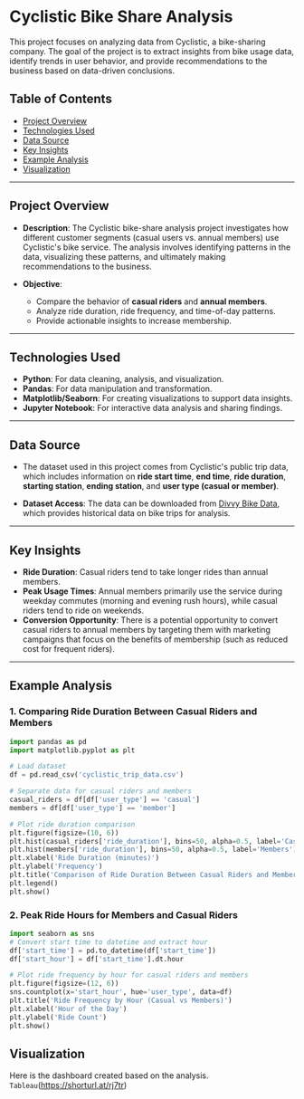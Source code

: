 # Cyclistic Bike Share Analysis

This project focuses on analyzing data from Cyclistic, a bike-sharing company. The goal of the project is to extract insights from bike usage data, identify trends in user behavior, and provide recommendations to the business based on data-driven conclusions.

## Table of Contents

- [Project Overview](#project-overview)
- [Technologies Used](#technologies-used)
- [Data Source](#data-source)
- [Key Insights](#key-insights)
- [Example Analysis](#example-analysis)
- [Visualization](#Visualization)

---

## Project Overview

- **Description**: The Cyclistic bike-share analysis project investigates how different customer segments (casual users vs. annual members) use Cyclistic's bike service. The analysis involves identifying patterns in the data, visualizing these patterns, and ultimately making recommendations to the business.
  
- **Objective**: 
  - Compare the behavior of **casual riders** and **annual members**.
  - Analyze ride duration, ride frequency, and time-of-day patterns.
  - Provide actionable insights to increase membership.

---

## Technologies Used

- **Python**: For data cleaning, analysis, and visualization.
- **Pandas**: For data manipulation and transformation.
- **Matplotlib/Seaborn**: For creating visualizations to support data insights.
- **Jupyter Notebook**: For interactive data analysis and sharing findings.

---

## Data Source

- The dataset used in this project comes from Cyclistic's public trip data, which includes information on **ride start time**, **end time**, **ride duration**, **starting station**, **ending station**, and **user type (casual or member)**.

- **Dataset Access**: The data can be downloaded from [Divvy Bike Data](https://divvy-tripdata.s3.amazonaws.com/index.html), which provides historical data on bike trips for analysis.

---

## Key Insights

- **Ride Duration**: Casual riders tend to take longer rides than annual members.
- **Peak Usage Times**: Annual members primarily use the service during weekday commutes (morning and evening rush hours), while casual riders tend to ride on weekends.
- **Conversion Opportunity**: There is a potential opportunity to convert casual riders to annual members by targeting them with marketing campaigns that focus on the benefits of membership (such as reduced cost for frequent riders).

---

## Example Analysis

### 1. Comparing Ride Duration Between Casual Riders and Members
```python
import pandas as pd
import matplotlib.pyplot as plt

# Load dataset
df = pd.read_csv('cyclistic_trip_data.csv')

# Separate data for casual riders and members
casual_riders = df[df['user_type'] == 'casual']
members = df[df['user_type'] == 'member']

# Plot ride duration comparison
plt.figure(figsize=(10, 6))
plt.hist(casual_riders['ride_duration'], bins=50, alpha=0.5, label='Casual Riders')
plt.hist(members['ride_duration'], bins=50, alpha=0.5, label='Members')
plt.xlabel('Ride Duration (minutes)')
plt.ylabel('Frequency')
plt.title('Comparison of Ride Duration Between Casual Riders and Members')
plt.legend()
plt.show()

```
### 2. Peak Ride Hours for Members and Casual Riders

```python
import seaborn as sns
# Convert start time to datetime and extract hour
df['start_time'] = pd.to_datetime(df['start_time'])
df['start_hour'] = df['start_time'].dt.hour

# Plot ride frequency by hour for casual riders and members
plt.figure(figsize=(12, 6))
sns.countplot(x='start_hour', hue='user_type', data=df)
plt.title('Ride Frequency by Hour (Casual vs Members)')
plt.xlabel('Hour of the Day')
plt.ylabel('Ride Count')
plt.show()
```
## Visualization
Here is the dashboard created based on the analysis. `Tableau`(https://shorturl.at/rj7tr)


